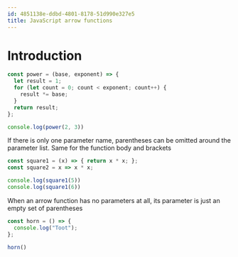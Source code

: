 ```yaml
---
id: 4851138e-ddbd-4801-8178-51d990e327e5
title: JavaScript arrow functions
---
```


# Introduction

``` javascript
const power = (base, exponent) => {
  let result = 1;
  for (let count = 0; count < exponent; count++) {
    result *= base;
  }
  return result;
};

console.log(power(2, 3))
```

If there is only one parameter name, parentheses can be omitted around
the parameter list. Same for the function body and brackets

``` javascript
const square1 = (x) => { return x * x; };
const square2 = x => x * x;

console.log(square1(5))
console.log(square1(6))
```

When an arrow function has no parameters at all, its parameter is just
an empty set of parentheses

``` javascript
const horn = () => {
  console.log("Toot");
};

horn()
```

